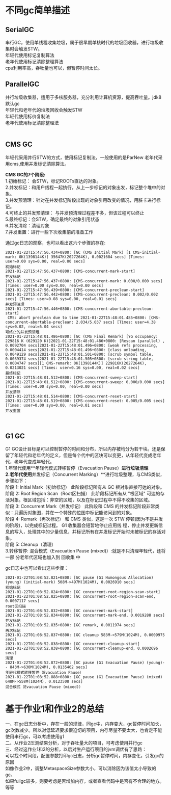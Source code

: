 # 不同gc简单描述

## SerialGC
串行GC，使用单线程收集垃圾，属于很早期单核时代的垃圾回收器，进行垃圾收集时会触发STW。  
年轻代使用标记复制算法  
老年代使用标记清除整理算法  
cpu利用率高，吞吐量也可以，但暂停时间太长。

## ParallelGC
并行垃圾收集器，适用于多核服务器，充分利用计算机资源，提高吞吐量。jdk8默认gc  
年轻代和老年代的垃圾回收会触发STW  
年轻代使用标价复制法  
老年代使用标记清除整理法  
​ 
## CMS GC
年轻代采用并行STW的方式，使用标记复制法，一般使用的是ParNew
老年代采用cms,使用并发标记清除算法。

**CMS GC的7个阶段:**  
1.初始标记： 会STW，标记ROOTs直达的对象。  
2.并发标记：和用户线程一起执行，从上一步标记的对象出发，标记整个堆中的对象。  
3.并发预清理：针对在并发标记阶段出现的对象引用改变的情况，用脏卡进行标记。  
4.可终止的并发预清理： 与并发预清理过程差不多，但该过程可以终止  
5.最终标记：会STW，确定最终的对象引用状态  
6.并发清除：清理对象  
7.并发重置：进行一些下次收集前的准备工作  

通过gc日志的观察，也可以看出这六个步骤的存在:  
```
2021-01-22T15:47:56.434+0800: [GC (CMS Initial Mark) [1 CMS-initial-mark: 0K(1398144K)] 35647K(2027264K), 0.0021684 secs] [Times: user=0.00 sys=0.00, real=0.00 secs]
初始标记
2021-01-22T15:47:56.437+0800: [CMS-concurrent-mark-start]
并发标记
2021-01-22T15:47:56.437+0800: [CMS-concurrent-mark: 0.000/0.000 secs] [Times: user=0.00 sys=0.00, real=0.00 secs]
2021-01-22T15:47:56.439+0800: [CMS-concurrent-preclean-start]
2021-01-22T15:47:56.442+0800: [CMS-concurrent-preclean: 0.002/0.002 secs] [Times: user=0.08 sys=0.00, real=0.01 secs]
并发预清理
2021-01-22T15:47:56.446+0800: [CMS-concurrent-abortable-preclean-start]
 CMS: abort preclean due to time 2021-01-22T15:48:01.485+0800: [CMS-concurrent-abortable-preclean: 2.034/5.037 secs] [Times: user=4.38 sys=0.02, real=5.04 secs]
可终止的并发预清理
2021-01-22T15:48:01.486+0800: [GC (CMS Final Remark) [YG occupancy: 229816 K (629120 K)]2021-01-22T15:48:01.486+0800: [Rescan (parallel) , 0.0092704 secs]2021-01-22T15:48:01.496+0800: [weak refs processing, 0.0004414 secs]2021-01-22T15:48:01.496+0800: [class unloading, 0.0049129 secs]2021-01-22T15:48:01.501+0800: [scrub symbol table, 0.0039374 secs]2021-01-22T15:48:01.505+0800: [scrub string table, 0.0004747 secs][1 CMS-remark: 0K(1398144K)] 229816K(2027264K), 0.0213021 secs] [Times: user=0.16 sys=0.00, real=0.02 secs]
最终标记
2021-01-22T15:48:01.512+0800: [CMS-concurrent-sweep-start]
2021-01-22T15:48:01.512+0800: [CMS-concurrent-sweep: 0.000/0.000 secs] [Times: user=0.00 sys=0.00, real=0.00 secs]
并发清除
2021-01-22T15:48:01.514+0800: [CMS-concurrent-reset-start]
2021-01-22T15:48:01.519+0800: [CMS-concurrent-reset: 0.005/0.005 secs] [Times: user=0.00 sys=0.00, real=0.01 secs]
并发重置
```

​ 
## G1 GC
G1 GC设计目标是可以控制暂停的时间和分布，所以内存被均分为若干块。还是保留了年轻代和老年代的定义，但是每个代中的区块可以变更，从年轻代变成老年代，老年代变成年轻代。  
1.年轻代使用**年轻代模式转移暂停（Evacuation Pause）**进行垃圾清理  
2.老年代使用**并发标记（Concurrent Marking）**进行垃圾整理，与CMS类似，步骤如下：  
  阶段 1: Initial Mark（初始标记） 此阶段标记所有从 GC 根对象直接可达的对象。   
  阶段 2: Root Region Scan（Root区扫描） 此阶段标记所有从 "根区域" 可达的存活对象。根区域包括：非空的区域，以及在标记过程中不得不收集的区域。   
  阶段 3: Concurrent Mark（并发标记） 此阶段和 CMS 的并发标记阶段非常类似：只遍历对象图，并在一个特殊的位图中标记能访问到的对象。   
  阶段 4: Remark（再次标记） 和 CMS 类似，这是一次 STW 停顿(因为不是并发的阶段)，以完成标记过程。 G1 收集器会短暂地停止应用线 程，停止并发更新信息的写入，处理其中的少量信息，并标记所有在并发标记开始时未被标记的存活对象。  
  阶段 5: Cleanup（清理）  
3.转移暂停: 混合模式（Evacuation Pause (mixed)）:就是不只清理年轻代，还将一部 分老年代区域也加入到 回收集 中    

gc日志中也可以看出这些步骤：
```
2021-01-22T01:08:52.821+0800: [GC pause (G1 Humongous Allocation) (young) (initial-mark) 508M->497M(1024M), 0.0026910 secs]  
初始标记
2021-01-22T01:08:52.824+0800: [GC concurrent-root-region-scan-start]  
2021-01-22T01:08:52.825+0800: [GC concurrent-root-region-scan-end, 0.0007117 secs]  
root区扫描
2021-01-22T01:08:52.832+0800: [GC concurrent-mark-start]  
2021-01-22T01:08:52.834+0800: [GC concurrent-mark-end, 0.0019288 secs]  
并发标记
2021-01-22T01:08:52.835+0800: [GC remark, 0.0011974 secs]
再次标记  
2021-01-22T01:08:52.837+0800: [GC cleanup 583M->579M(1024M), 0.0009975 secs]  
2021-01-22T01:08:52.838+0800: [GC concurrent-cleanup-start]  
2021-01-22T01:08:52.838+0800: [GC concurrent-cleanup-end, 0.0002696 secs]  
清理
2021-01-22T01:08:52.872+0800: [GC pause (G1 Evacuation Pause) (young)-- 843M->630M(1024M), 0.0135462 secs]
年轻代模式转移暂停（Evacuation Pause）
2021-01-22T01:08:52.888+0800: [GC pause (G1 Evacuation Pause) (mixed) 648M->558M(1024M), 0.0123508 secs]  
混合模式（Evacuation Pause (mixed)） 
```


# 基于作业1和作业2的总结
一、在gc日志分析中，存在一般的规律，同gc中，内存变大，gc暂停时间加长，gc次数减少。所以对低延迟要求很迫切的项目，内存尽量不要太大，也肯定不能使用串行gc，可以考虑使用g1      
二、从作业2压测结果分析，对于吞吐量大的项目，可考虑使用并行gc  
三、经过这作业1和2的分析，以后对生产运行项目的jvm调优有了思路：  
可以找个时间段，配置参数打印gc日志，分析gc暂停时间，内存变化，引发gc的原因     
如像作业2中，调整MetaspaceSize参数大小，可以消除因为该值太小导致的gc。  
如果fullgc较多，则要考虑是否增加内存，或者查看代码中是否有不合理的地方。    
等等  